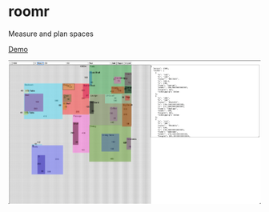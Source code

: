 # roomr

Measure and plan spaces

[Demo](https://krakaw.github.io/roomr/)

![Screenshot](/docs/screenshot.png)
